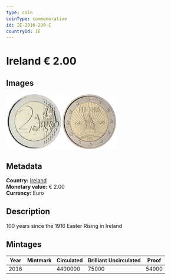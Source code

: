 ```yaml
---
type: coin
coinType: commemorative
id: IE-2016-200-C
countryId: IE
---
```


# Ireland € 2.00

## Images

<img src="../../Images/common-2007-200.webp" height="150" alt="Front image"><img src="Images/IE-2016-200.webp" height="150" alt="Back image">

## Metadata

**Country:** [Ireland](../../Countries/Ireland/index.md)\
**Monetary value:** € 2.00\
**Currency:** Euro

## Description

100 years since the 1916 Easter Rising in Ireland

## Mintages

| Year | Mintmark | Circulated | Brilliant Uncirculated | Proof |
| ---- | -------- | ---------- | ---------------------- | ----- |
| 2016 |          | 4400000    | 75000                  | 54000 |
